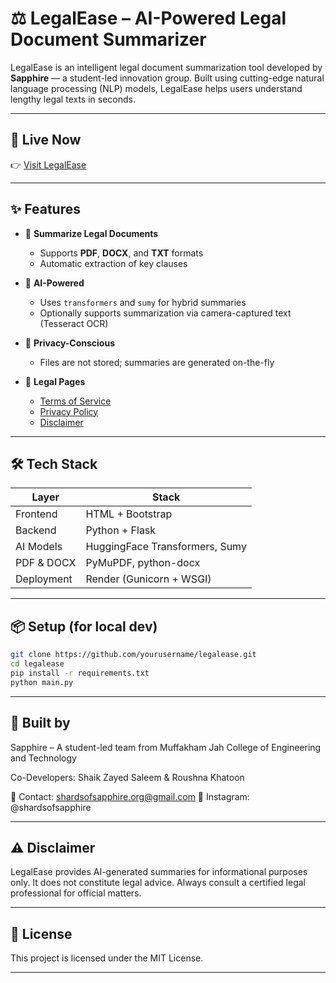 # ⚖️ LegalEase – AI-Powered Legal Document Summarizer

LegalEase is an intelligent legal document summarization tool developed by **Sapphire** — a student-led innovation group. Built using cutting-edge natural language processing (NLP) models, LegalEase helps users understand lengthy legal texts in seconds.

---

## 🚀 Live Now

👉 [Visit LegalEase](https://legal-ease-48vk.onrender.com)

---

## ✨ Features

- 📄 **Summarize Legal Documents**
  - Supports **PDF**, **DOCX**, and **TXT** formats
  - Automatic extraction of key clauses

- 🤖 **AI-Powered**
  - Uses `transformers` and `sumy` for hybrid summaries
  - Optionally supports summarization via camera-captured text (Tesseract OCR)

- 🔐 **Privacy-Conscious**
  - Files are not stored; summaries are generated on-the-fly

- 📜 **Legal Pages**
  - [Terms of Service](/terms)
  - [Privacy Policy](/privacy)
  - [Disclaimer](/disclaimer)

---

## 🛠️ Tech Stack

| Layer           | Stack                           |
|----------------|----------------------------------|
| Frontend        | HTML + Bootstrap                 |
| Backend         | Python + Flask                   |
| AI Models       | HuggingFace Transformers, Sumy   |
| PDF & DOCX      | PyMuPDF, python-docx             |
| Deployment      | Render (Gunicorn + WSGI)         |

---

## 📦 Setup (for local dev)

```bash
git clone https://github.com/yourusername/legalease.git
cd legalease
pip install -r requirements.txt
python main.py
```
---

## 🤝 Built by
Sapphire – A student-led team from Muffakham Jah College of Engineering and Technology

Co-Developers: Shaik Zayed Saleem & Roushna Khatoon

📧 Contact: shardsofsapphire.org@gmail.com
📸 Instagram: @shardsofsapphire

---

## ⚠️ Disclaimer
LegalEase provides AI-generated summaries for informational purposes only. It does not constitute legal advice. Always consult a certified legal professional for official matters.

---

## 🌟 License
This project is licensed under the MIT License.

------
